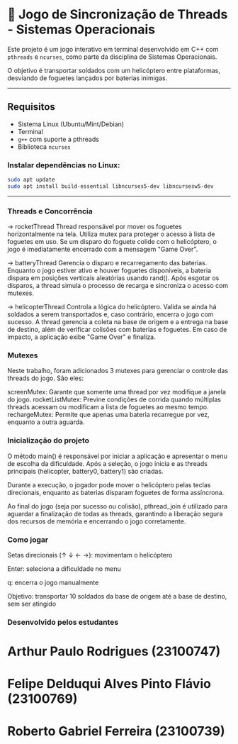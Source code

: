 # 🚁 Jogo de Sincronização de Threads - Sistemas Operacionais

Este projeto é um jogo interativo em terminal desenvolvido em C++ com `pthreads` e `ncurses`, como parte da disciplina de Sistemas Operacionais.

O objetivo é transportar soldados com um helicóptero entre plataformas, desviando de foguetes lançados por baterias inimigas.

---

## Requisitos

- Sistema Linux (Ubuntu/Mint/Debian)
- Terminal
- `g++` com suporte a pthreads
- Biblioteca `ncurses`

### Instalar dependências no Linux:

```bash
sudo apt update
sudo apt install build-essential libncurses5-dev libncursesw5-dev
```

---

### Threads e Concorrência

-> rocketThread
Thread responsável por mover os foguetes horizontalmente na tela. Utiliza mutex para proteger o acesso à lista de foguetes em uso. Se um disparo do foguete colide com o helicóptero, o jogo é imediatamente encerrado com a mensagem "Game Over".

-> batteryThread
Gerencia o disparo e recarregamento das baterias. Enquanto o jogo estiver ativo e houver foguetes disponíveis, a bateria dispara em posições verticais aleatórias usando rand(). Após esgotar os disparos, a thread simula o processo de recarga e sincroniza o acesso com mutexes.

-> helicopterThread
Controla a lógica do helicóptero. Valida se ainda há soldados a serem transportados e, caso contrário, encerra o jogo com sucesso. A thread gerencia a coleta na base de origem e a entrega na base de destino, além de verificar colisões com baterias e foguetes. Em caso de impacto, a aplicação exibe "Game Over" e finaliza.

### Mutexes

Neste trabalho, foram adicionados 3 mutexes para gerenciar o controle das threads do jogo. São eles:

screenMutex: Garante que somente uma thread por vez modifique a janela do jogo.
rocketListMutex: Previne condições de corrida quando múltiplas threads acessam ou modificam a lista de foguetes ao mesmo tempo.
rechargeMutex: Permite que apenas uma bateria recarregue por vez, enquanto a outra aguarda.


### Inicialização do projeto

O método main() é responsável por iniciar a aplicação e apresentar o menu de escolha da dificuldade. Após a seleção, o jogo inicia e as threads principais (helicopter, battery0, battery1) são criadas.

Durante a execução, o jogador pode mover o helicóptero pelas teclas direcionais, enquanto as baterias disparam foguetes de forma assíncrona.

Ao final do jogo (seja por sucesso ou colisão), pthread_join é utilizado para aguardar a finalização de todas as threads, garantindo a liberação segura dos recursos de memória e encerrando o jogo corretamente.

### Como jogar

Setas direcionais (↑ ↓ ← →): movimentam o helicóptero

Enter: seleciona a dificuldade no menu

q: encerra o jogo manualmente

Objetivo: transportar 10 soldados da base de origem até a base de destino, sem ser atingido

### Desenvolvido pelos estudantes

# Arthur Paulo Rodrigues (23100747)
# Felipe Delduqui Alves Pinto Flávio (23100769)
# Roberto Gabriel Ferreira (23100739) 


    
